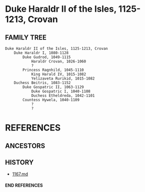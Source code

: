 # Duke Haraldr II of the Isles, 1125-1213, Crovan

## FAMILY TREE
```
Duke Haraldr II of the Isles, 1125-1213, Crovan
	Duke Haraldr I, 1080-1128
		Duke Gudrod, 1049-1115
			Haraldr Crovan, 1026-1060
			?
		Princess Ragnhild, 1045-1110
			King Harald IV, 1015-1082
			Yelizaveta Rurikid, 1015-1082
	Duchess Beitris, 1083-1152	
		Duke Gospatric II, 1063-1129
			Duke Gospatric I, 1040-1108
			Duchess Etheldreda, 1042-1101
		Countess Hywela, 1040-1109
			?
			?
```


# REFERENCES

## ANCESTORS

## HISTORY
* [1167.md](../h/1167.md)
#### END REFERENCES

